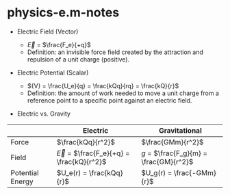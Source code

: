 # physics-e.m-notes

- Electric Field (Vector)
    - $\vec{E}$ = $\frac{F_e}{+q}$
    - Definition: an invisible force field created by the attraction and repulsion of a unit charge (positive).
 
- Electric Potential (Scalar)
    - ${V} = \frac{U_e}{q} = \frac{kQq}{rq} = \frac{kQ}{r}$
    - Definition: the amount of work needed to move a unit charge from a reference point to a specific point against an electric field.
 
- Electric vs. Gravity

|                |Electric |Gravitational|
|----------------|--------|--------|
|Force           |$\frac{kQq}{r^2}$|$\frac{GMm}{r^2}$
|Field           |$\vec{E}$ = $\frac{F_e}{+q} = \frac{kQ}{r^2}$ | ${g}$ = $\frac{F_g}{m} = \frac{GM}{r^2}$
|Potential Energy|$U_e(r) = \frac{kQq}{r}$ | $U_g(r) = \frac{-GMm}{r}$


